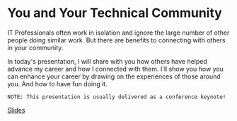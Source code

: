 # You and Your Technical Community

IT Professionals often work in isolation and ignore the large number of other people doing similar work. But there are benefits to connecting with others in your community.

In today's presentation, I will share with you how others have helped advance my career and how I connected with them. I'll show you how you can enhance your career by drawing on the experiences of those around you. And how to have fun doing it.

    NOTE: This presentation is usually delivered as a conference keynote!

[Slides](https://1drv.ms/p/s!AsEkrMBA7Ehw1a9070wCTv3jL1ScTg?e=2uEOyp)
